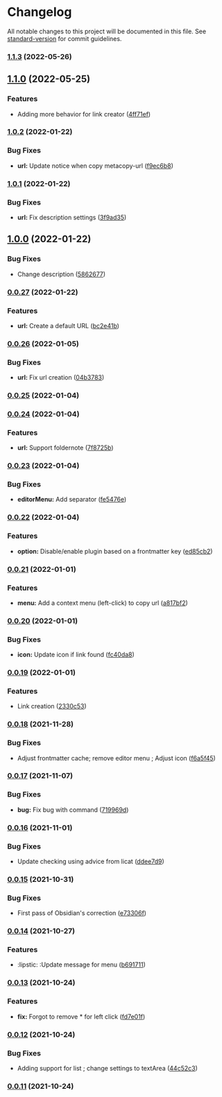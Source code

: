 # Changelog

All notable changes to this project will be documented in this file. See [standard-version](https://github.com/conventional-changelog/standard-version) for commit guidelines.

### [1.1.3](https://github.com/Mara-Li/obsidian-metacopy/compare/1.1.2...1.1.3) (2022-05-26)

## [1.1.0](https://github.com/Mara-Li/obsidian-metacopy/compare/1.0.2...1.1.0) (2022-05-25)


### Features

* Adding more behavior for link creator ([4ff71ef](https://github.com/Mara-Li/obsidian-metacopy/commit/4ff71ef57d3d630f93dd018a020d1e9a9017bd9a))

### [1.0.2](https://github.com/Mara-Li/obsidian-metacopy/compare/1.0.1...1.0.2) (2022-01-22)


### Bug Fixes

* **url:** Update notice when copy metacopy-url ([f9ec6b8](https://github.com/Mara-Li/obsidian-metacopy/commit/f9ec6b84e4b64a6af1d38bcc44e80eb4b5e69b9c))

### [1.0.1](https://github.com/Mara-Li/obsidian-metacopy/compare/1.0.0...1.0.1) (2022-01-22)


### Bug Fixes

* **url:** Fix description settings ([3f9ad35](https://github.com/Mara-Li/obsidian-metacopy/commit/3f9ad351d1741d4248034b0966005563eaeee6e1))

## [1.0.0](https://github.com/Mara-Li/obsidian-metacopy/compare/0.0.27...1.0.0) (2022-01-22)


### Bug Fixes

* Change description ([5862677](https://github.com/Mara-Li/obsidian-metacopy/commit/5862677c057db94fb31095bed01c4dffc3f5ca2c))

### [0.0.27](https://github.com/Mara-Li/obsidian-metacopy/compare/0.0.26...0.0.27) (2022-01-22)


### Features

* **url:** Create a default URL ([bc2e41b](https://github.com/Mara-Li/obsidian-metacopy/commit/bc2e41b5d8df21444353626eb7c6a765862f3817))

### [0.0.26](https://github.com/Mara-Li/obsidian-metacopy/compare/0.0.25...0.0.26) (2022-01-05)


### Bug Fixes

* **url:** Fix url creation ([04b3783](https://github.com/Mara-Li/obsidian-metacopy/commit/04b378358c77b96390fba83cc62b4b0171215c97))

### [0.0.25](https://github.com/Mara-Li/obsidian-metacopy/compare/0.0.24...0.0.25) (2022-01-04)

### [0.0.24](https://github.com/Mara-Li/obsidian-metacopy/compare/0.0.23...0.0.24) (2022-01-04)


### Features

* **url:** Support foldernote ([7f8725b](https://github.com/Mara-Li/obsidian-metacopy/commit/7f8725b116162874a1c2fd95960851ceae592518))

### [0.0.23](https://github.com/Mara-Li/obsidian-metacopy/compare/0.0.22...0.0.23) (2022-01-04)

### Bug Fixes

-   **editorMenu:** Add separator ([fe5476e](https://github.com/Mara-Li/obsidian-metacopy/commit/fe5476e81285fd3198996bf4941f86a8ca50037c))

### [0.0.22](https://github.com/Mara-Li/obsidian-metacopy/compare/0.0.21...0.0.22) (2022-01-04)

### Features

-   **option:** Disable/enable plugin based on a frontmatter key ([ed85cb2](https://github.com/Mara-Li/obsidian-metacopy/commit/ed85cb2547eca93fdeb95b96c9f882ef4bbb5241))

### [0.0.21](https://github.com/Mara-Li/obsidian-metacopy/compare/0.0.20...0.0.21) (2022-01-01)

### Features

-   **menu:** Add a context menu (left-click) to copy url ([a817bf2](https://github.com/Mara-Li/obsidian-metacopy/commit/a817bf293b33d3ce7d53b6c17e03dc75a15744ab))

### [0.0.20](https://github.com/Mara-Li/obsidian-metacopy/compare/0.0.19...0.0.20) (2022-01-01)

### Bug Fixes

-   **icon:** Update icon if link found ([fc40da8](https://github.com/Mara-Li/obsidian-metacopy/commit/fc40da890a9737ae4ea74348576635308dd4bea9))

### [0.0.19](https://github.com/Mara-Li/obsidian-metacopy/compare/0.0.18...0.0.19) (2022-01-01)

### Features

-   Link creation ([2330c53](https://github.com/Mara-Li/obsidian-metacopy/commit/2330c53e6a4e36a06ff400149d226db3987bbfda))

### [0.0.18](https://github.com/Mara-Li/obsidian-metacopy/compare/0.0.17...0.0.18) (2021-11-28)

### Bug Fixes

-   Adjust frontmatter cache; remove editor menu ; Adjust icon ([f6a5f45](https://github.com/Mara-Li/obsidian-metacopy/commit/f6a5f45c04773ce7312ab0d24af97e1f8cd3cb5d))

### [0.0.17](https://github.com/Mara-Li/obsidian-metacopy/compare/0.0.16...0.0.17) (2021-11-07)

### Bug Fixes

-   **bug:** Fix bug with command ([719969d](https://github.com/Mara-Li/obsidian-metacopy/commit/719969dde7b9081444981b823327bcb05dd4bb0d))

### [0.0.16](https://github.com/Mara-Li/obsidian-metacopy/compare/0.0.15...0.0.16) (2021-11-01)

### Bug Fixes

-   Update checking using advice from licat ([ddee7d9](https://github.com/Mara-Li/obsidian-metacopy/commit/ddee7d91c711332b983ed19d84a73fade9e57694))

### [0.0.15](https://github.com/Mara-Li/obsidian-metacopy/compare/0.0.14...0.0.15) (2021-10-31)

### Bug Fixes

-   First pass of Obsidian's correction ([e73306f](https://github.com/Mara-Li/obsidian-metacopy/commit/e73306f093ccd2b79908783dddc00dd18b9d3f1c))

### [0.0.14](https://github.com/Mara-Li/obsidian-metacopy/compare/0.0.13...0.0.14) (2021-10-27)

### Features

-   :lipstic: :Update message for menu ([b691711](https://github.com/Mara-Li/obsidian-metacopy/commit/b691711c66dc4bb674b68a57c025bee1a04fd770))

### [0.0.13](https://github.com/Mara-Li/obsidian-metacopy/compare/0.0.12...0.0.13) (2021-10-24)

### Features

-   **fix:** Forgot to remove \* for left click ([fd7e01f](https://github.com/Mara-Li/obsidian-metacopy/commit/fd7e01f552479e9da7d3ee4d0c35ea1549fd86c8))

### [0.0.12](https://github.com/Mara-Li/obsidian-metacopy/compare/0.0.11...0.0.12) (2021-10-24)

### Bug Fixes

-   Adding support for list ; change settings to textArea ([44c52c3](https://github.com/Mara-Li/obsidian-metacopy/commit/44c52c358a6b1a752ddc93c85b84be8d4d5b72c5))

### [0.0.11](https://github.com/Mara-Li/obsidian-metacopy/compare/0.0.10...0.0.11) (2021-10-24)
